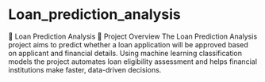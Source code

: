 # Loan_prediction_analysis
🏦 Loan Prediction Analysis 📘 Project Overview The Loan Prediction Analysis project aims to predict whether a loan application will be approved based on applicant and financial details. Using machine learning classification models the project automates loan eligibility assessment and helps financial institutions make faster, data-driven decisions.
